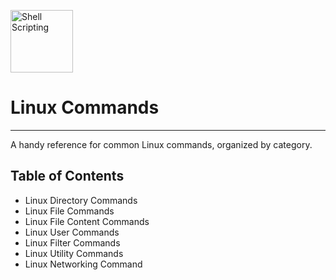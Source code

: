 <img src="https://cdn.freebiesupply.com/images/large/2x/linux-logo-png-transparent.png" alt="Shell Scripting" width=100></img>
# Linux Commands

---

A handy reference for common Linux commands, organized by category.

## Table of Contents
- Linux Directory Commands
- Linux File Commands
- Linux File Content Commands
- Linux User Commands
- Linux Filter Commands
- Linux Utility Commands
- Linux Networking Command